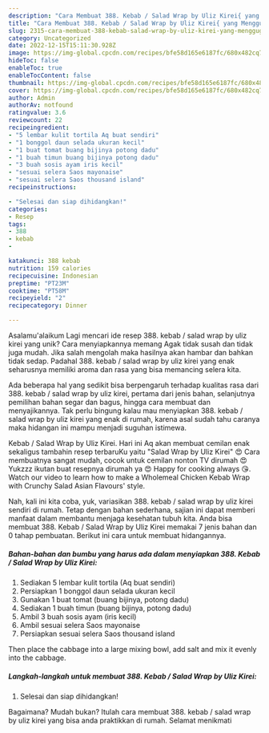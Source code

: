 ```yaml
---
description: "Cara Membuat 388. Kebab / Salad Wrap by Uliz Kirei{ yang Menggugah Selera"
title: "Cara Membuat 388. Kebab / Salad Wrap by Uliz Kirei{ yang Menggugah Selera"
slug: 2315-cara-membuat-388-kebab-salad-wrap-by-uliz-kirei-yang-menggugah-selera
category: Uncategorized
date: 2022-12-15T15:11:30.928Z
image: https://img-global.cpcdn.com/recipes/bfe58d165e6187fc/680x482cq70/388-kebab-salad-wrap-by-uliz-kirei-foto-resep-utama.jpg
hideToc: false
enableToc: true
enableTocContent: false
thumbnail: https://img-global.cpcdn.com/recipes/bfe58d165e6187fc/680x482cq70/388-kebab-salad-wrap-by-uliz-kirei-foto-resep-utama.jpg
cover: https://img-global.cpcdn.com/recipes/bfe58d165e6187fc/680x482cq70/388-kebab-salad-wrap-by-uliz-kirei-foto-resep-utama.jpg
author: Admin
authorAv: notfound
ratingvalue: 3.6
reviewcount: 22
recipeingredient:
- "5 lembar kulit tortila Aq buat sendiri"
- "1 bonggol daun selada ukuran kecil"
- "1 buat tomat buang bijinya potong dadu"
- "1 buah timun buang bijinya potong dadu"
- "3 buah sosis ayam iris kecil"
- "sesuai selera Saos mayonaise"
- "sesuai selera Saos thousand island"
recipeinstructions:

- "Selesai dan siap dihidangkan!"
categories:
- Resep
tags:
- 388
- kebab
- 

katakunci: 388 kebab  
nutrition: 159 calories
recipecuisine: Indonesian
preptime: "PT23M"
cooktime: "PT58M"
recipeyield: "2"
recipecategory: Dinner

---
```



Asalamu'alaikum Lagi mencari ide resep 388. kebab / salad wrap by uliz kirei yang unik? Cara menyiapkannya memang Agak tidak susah dan tidak juga mudah. Jika salah mengolah maka hasilnya akan hambar dan bahkan tidak sedap. Padahal 388. kebab / salad wrap by uliz kirei yang enak seharusnya memiliki aroma dan rasa yang bisa memancing selera kita.


Ada beberapa hal yang sedikit bisa berpengaruh terhadap kualitas rasa dari 388. kebab / salad wrap by uliz kirei, pertama dari jenis bahan, selanjutnya pemilihan bahan segar dan bagus, hingga cara membuat dan menyajikannya. Tak perlu bingung kalau mau menyiapkan 388. kebab / salad wrap by uliz kirei yang enak di rumah, karena asal sudah tahu caranya maka hidangan ini mampu menjadi suguhan istimewa.

Kebab / Salad Wrap by Uliz Kirei. Hari ini Aq akan membuat cemilan enak sekaligus tambahin resep terbaruKu yaitu &#34;Salad Wrap by Uliz Kirei&#34; 😍 Cara membuatnya sangat mudah, cocok untuk cemilan nonton TV dirumah 😍 Yukzzz ikutan buat resepnya dirumah ya 😍 Happy for cooking always 😘. Watch our video to learn how to make a Wholemeal Chicken Kebab Wrap with Crunchy Salad Asian Flavours&#39; style.


Nah, kali ini kita coba, yuk, variasikan 388. kebab / salad wrap by uliz kirei sendiri di rumah. Tetap dengan bahan sederhana, sajian ini dapat memberi manfaat dalam membantu menjaga kesehatan tubuh kita. Anda bisa membuat 388. Kebab / Salad Wrap by Uliz Kirei memakai 7 jenis bahan dan 0 tahap pembuatan. Berikut ini cara untuk membuat hidangannya.

<!--inarticleads1-->

##### Bahan-bahan dan bumbu yang harus ada dalam menyiapkan 388. Kebab / Salad Wrap by Uliz Kirei:

1. Sediakan 5 lembar kulit tortila (Aq buat sendiri)
1. Persiapkan 1 bonggol daun selada ukuran kecil
1. Gunakan 1 buat tomat (buang bijinya, potong dadu)
1. Sediakan 1 buah timun (buang bijinya, potong dadu)
1. Ambil 3 buah sosis ayam (iris kecil)
1. Ambil sesuai selera Saos mayonaise
1. Persiapkan sesuai selera Saos thousand island


Then place the cabbage into a large mixing bowl, add salt and mix it evenly into the cabbage. 

<!--inarticleads2-->

##### Langkah-langkah untuk membuat 388. Kebab / Salad Wrap by Uliz Kirei:


1. Selesai dan siap dihidangkan!



Bagaimana? Mudah bukan? Itulah cara membuat 388. kebab / salad wrap by uliz kirei yang bisa anda praktikkan di rumah. Selamat menikmati
